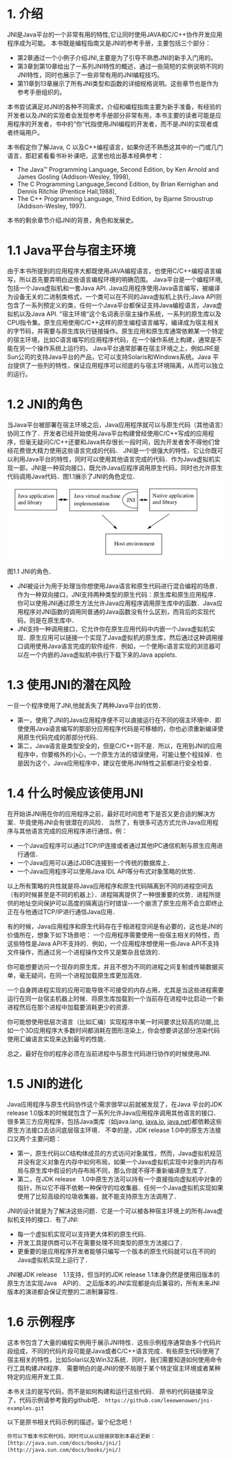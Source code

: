 # 1. 介绍

JNI是Java平台的一个非常有用的特性,它让同时使用JAVA和C/C++协作开发应用程序成为可能。
本书既是编程指南又是JNI的参考手册，主要包括三个部分：

- 第2章通过一个小例子介绍JNI,主要是为了引导不熟悉JNI的新手入门用的。
- 第3章到第10章给出了一系列JNI特性的概述，通过一些简短的实例说明不同的JNI特性，同时也展示了一些非常有用的JNI编程技巧。
- 第11章到13章展示了所有JNI类型和函数的详细规格说明。这些章节也是作为参考手册组织的。

本书尝试满足对JNI的各种不同需求，介绍和编程指南主要为新手准备，有经验的开发者以及JNI的实现者会发现参考手册部分非常有用，本书主要的读者可能是应用程序的开发者，书中的“你”代指使用JNI编程的开发者，而不是JNI的实现者或者终端用户。

本书假定你了解Java, C 以及C++编程语言，如果你还不熟悉这其中的一门或几门语言，那赶紧看看书补补课吧，这里也给出基本经典参考：

- The Java™ Programming Language, Second Edition, by Ken Arnold and James Gosling (Addison-Wesley, 1998),
- The C Programming Language,Second Edition, by Brian Kernighan and Dennis Ritchie (Prentice Hall,1988),
- The C++ Programming Language, Third Edition, by Bjarne Stroustrup (Addison-Wesley, 1997).

本书的剩余章节介绍JNI的背景，角色和发展史。

# 1.1 Java平台与宿主环境

由于本书所提到的应用程序大都既使用JAVA编程语言，也使用C/C++编程语言编写，所以首先要弄明白这些语言编程环境的明确范围。
Java平台是一个编程环境,包括一个Java虚拟机和一套Java API. Java应用程序使用Java语言编写，被编译为设备无关的二进制类格式，一个类可以在不同的Java虚拟机上执行;Java API则包含了一系列预定义的类，任何一个Java平台都保证支持Java编程语言，Java虚拟机以及Java API.
"宿主环境“这个名词表示宿主操作系统，一系列的原生库以及CPU指令集。原生应用使用C/C++这样的原生编程语言编写，编译成为宿主相关的字节码，并需要与原生库执行链接操作。原生应用和原生库通常依赖某一个特定的宿主环境，比如C语言编写的应用程序代码，在一个操作系统上构建，通常是不能在另一个操作系统上运行的。
Java平台通常部署在宿主环境之上，例如JRE是Sun公司的支持Java平台的产品，它可以支持Solaris和Windows系统。Java 平台提供了一些列的特性，保证应用程序可以彻底的与宿主环境隔离，从而可以独立的运行。

# 1.2 JNI的角色

当Java平台被部署在宿主环境之后，Java应用程序就可以与原生代码（其他语言）协同工作了．开发者已经开始使用Java平台构建曾经使用C/C++写成的应用程序，但毫无疑问C/C++还要和Java共存很长一段时间，因为开发者舍不得他们曾经花费很大精力使用这些语言完成的代码．
JNI是一个很强大的特性，它让你既可以利用Java平台的特性，同时可以使用其他语言完成的代码．作为Java虚拟机实现一部，JNI是一种双向接口，既允许Java应程序调用原生代码，同时也允许原生代码调用Java代码．图1.1展示了JNI的角色定位．
![img](imgs/2016-02-24_56cd74af24db4.png)

图1.1 JNI的角色．

- JNI被设计为用于处理当你想使用Java语言和原生代码进行混合编程的场景．作为一种双向接口，JNI支持两种类型的原生代码：原生库和原生应用程序．你可以使用JNI通过原生方法允许Java应用程序调用原生库中的函数．Java应用程序对JNI函数的调用同普通的Java函数没有什么区别，而背后的实现代码，则是在原生库中．
- JNI支持一种调用接口，它允许你在原生应用代码中内嵌一个Java虚拟机实现．原生应用可以链接一个实现了Java虚拟机的原生库，然后通过这种调用接口调用使用Java语言完成的软件组件．例如，一个使用c语言实现的浏览器可以在一个内嵌的Java虚拟机中执行下载下来的Java applets.

# 1.3 使用JNI的潜在风险

一旦一个程序使用了JNI,他就丢失了两种Java平台的优势．

- 第一，使用了JNI的Java应用程序便不可以直接运行在不同的宿主环境中．即使使用Java语言编写的那部分应用程序代码是可移植的，你也必须重新编译使用原生代码完成的那部分代码．
- 第二，Java语言是类型安全的，但是C/C++则不是．所以，在用到JNI的应用程序中，你要格外的小心，一个原生方法的错误使用，可能让整个程挂掉．也是因为这个，Java应用程序中，建议在使用JNI特性之前都进行安全检查．

# 1.4 什么时候应该使用JNI

在开始讲JNI用在你的应用程序之前，最好花时间思考下是否又更合适的解决方案．毕竟使用JNI会有很潜在的风险．
当然了，有很多可选方式允许Java应用程序与其他语言完成的应用程序进行通信，例：

- 一个Java应程序可以通过TCP/IP连接或者通过其他IPC通信机制与原生应用进行通信．
- 一个Java应用可以通过JDBC连接到一个传统的数据库上．
- 一个Java应用程序可以使用Java IDL API等分布式对象策略的优势．

以上所有策略的共性就是将Java应用程序和原生代码隔离到不同的进程空间去（有的时候甚至是不同的机器上）．进程隔离提供了一种很重要的优势．进程所提供的地址空间保护可以高度的隔离运行时错误--一个崩溃了原生应用不会立即终止正在与他通过TCP/IP进行通信Java应用．

有的时候，Java应用程序和原生代码存在于相进程空间是有必要的，这也是JNI的价值所在，想象下如下场景吧：
一个应用程序需要使用一些宿主相关的特性，而这些特性是Java API不支持的．例如，一个应用程序想使用一些Java API不支持文件操作，而通过另一个进程操作文件又是繁杂且低效的．

你可能想要访问一个现存的原生库，并且不想为不同的进程之间复制或传输数据买单，毫无疑问，在同一个进程加载原生库更加高效．

一个自身跨进程实现的应用可能导致不可接受的内存占用，尤其是当这些进程需要运行在同一台宿主机器上时候．将原生库加载到一个当前存在进程中比启动一个新进程然后在那个进程中加载要消耗更少的资源．

你可能想使用低层次语言（比如汇编）实现程序中某一时间要求比较高的功能,比如一个3D应用程序大多数时间都消耗在图形渲染上，你会想要讲这部分渲染代码使用汇编语言实现来达到最号的性能．

总之，最好在你的程序必须在当前进程中与原生代码进行协作的时候使用JNI.

# 1.5 JNI的进化

Java应用程序与原生代码协作这个需求很早以前就被发现了，在Java 平台的JDK release 1.0版本的时候就包含了一系列允许Java应用程序调用其他语言的接口．很多第三方应用程序，包括Java类库（如java.lang, [java.io](http://java.io/), [java.net](http://java.net/))都依赖这些原生方法接口去访问底层宿主环境．
不幸的是，JDK release 1.0中的原生方法接口又两个主要问题：

- 第一，原生代码以C结构体成员的方式访问对象属性，然而，Java虚拟机规范并没有定义对象在内存中如何布局，如果一个Java虚拟机实现中对象的内存布局与原生库中假设的内存布局不同，那么你就不得不重新编译原生库了．
- 第二，在JDK release　1.0中原生方法可以持有一个直接指向虚拟机中对象的指针，所以它不得不依赖一种保守的垃收集器．任何一个Java虚拟机实现如果使用了比较高级的垃圾收集器，就不能支持原生方法调用了．

JNI的设计就是为了解决这些问题．它是一个可以被各种宿主环境上的所有Java虚拟机支持的接口．有了JNI:

- 每一个虚拟机实现可以支持更大体积的原生代码．
- 开发工具提供商可以不在需要处理不同类型的原生方法接口了．
- 更重要的是应用程序开发者能够只编写一个版本的原生代码就可以在不同的Java虚拟机实现上运行了．

JNI被JDK release　1.1支持，但当时的JDK release 1.1本身仍然是使用旧版本的原生方法实现Java　API的．
之后版本的JNI实现都是向后兼容的，所有未来JNI版本的演进都会保证完整的二进制兼容性．

# 1.6 示例程序

这本书包含了大量的编程实例用于展示JNI特性．这些示例程序通常由多个代码片段组成，不同的代码片段可能是Java或者C/C++语言完成．有些原生代码使用了宿主相关的特性，比如Solari以及Win32系统．同时，我们需要知道如何使用命令行工具构建JNI程序．
需要明白的是JNI的使不局限于某个特定宿主环境或者某种特定的应用开发工具．

本书关注的是写代码，而不是如何构建和运行这些代码．
原书的代码链接早没了，代码示例请参考我的github吧．
`https://github.com/leeowenowen/jni-examples.git`

以下是原书相关代码示例的描述，留个纪念吧！

```
你可以下载本书实例代码，同时可以从以链接获取到本最近更新：
[http://java.sun.com/docs/books/jni/](http://java.sun.com/docs/books/jni/)
```
